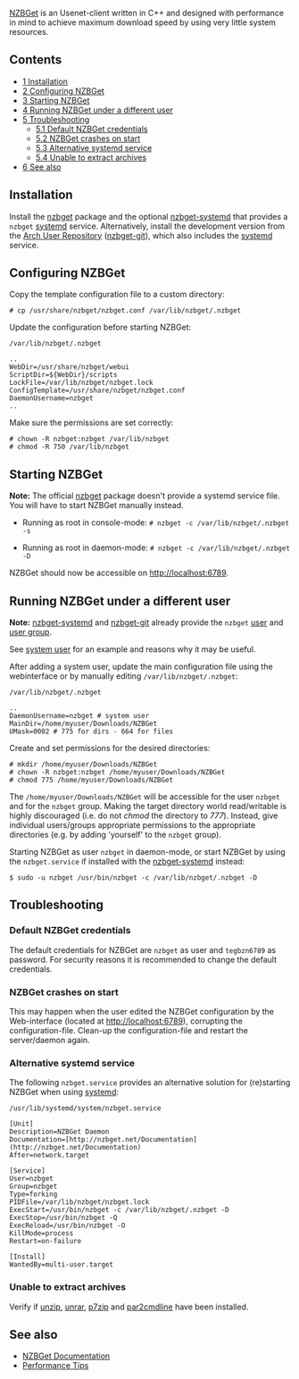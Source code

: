 [NZBGet](https://nzbget.net/) is an Usenet-client written in C++ and designed with performance in mind to achieve maximum download speed by using very little system resources.

## Contents

*   [1 Installation](#Installation)
*   [2 Configuring NZBGet](#Configuring_NZBGet)
*   [3 Starting NZBGet](#Starting_NZBGet)
*   [4 Running NZBGet under a different user](#Running_NZBGet_under_a_different_user)
*   [5 Troubleshooting](#Troubleshooting)
    *   [5.1 Default NZBGet credentials](#Default_NZBGet_credentials)
    *   [5.2 NZBGet crashes on start](#NZBGet_crashes_on_start)
    *   [5.3 Alternative systemd service](#Alternative_systemd_service)
    *   [5.4 Unable to extract archives](#Unable_to_extract_archives)
*   [6 See also](#See_also)

## Installation

Install the [nzbget](https://www.archlinux.org/packages/?name=nzbget) package and the optional [nzbget-systemd](https://aur.archlinux.org/packages/nzbget-systemd/) that provides a `nzbget` [systemd](/index.php/Systemd "Systemd") service. Alternatively, install the development version from the [Arch User Repository](/index.php/Arch_User_Repository "Arch User Repository") ([nzbget-git](https://aur.archlinux.org/packages/nzbget-git/)), which also includes the [systemd](/index.php/Systemd "Systemd") service.

## Configuring NZBGet

Copy the template configuration file to a custom directory:

```
# cp /usr/share/nzbget/nzbget.conf /var/lib/nzbget/.nzbget

```

Update the configuration before starting NZBGet:

 `/var/lib/nzbget/.nzbget` 
```
..
WebDir=/usr/share/nzbget/webui
ScriptDir=${WebDir}/scripts
LockFile=/var/lib/nzbget/nzbget.lock
ConfigTemplate=/usr/share/nzbget/nzbget.conf
DaemonUsername=nzbget
..
```

Make sure the permissions are set correctly:

```
# chown -R nzbget:nzbget /var/lib/nzbget
# chmod -R 750 /var/lib/nzbget

```

## Starting NZBGet

**Note:** The official [nzbget](https://www.archlinux.org/packages/?name=nzbget) package doesn't provide a systemd service file. You will have to start NZBGet manually instead.

*   Running as root in console-mode: `# nzbget -c /var/lib/nzbget/.nzbget -s` 

*   Running as root in daemon-mode: `# nzbget -c /var/lib/nzbget/.nzbget -D` 

NZBGet should now be accessible on [http://localhost:6789](http://localhost:6789).

## Running NZBGet under a different user

**Note:** [nzbget-systemd](https://aur.archlinux.org/packages/nzbget-systemd/) and [nzbget-git](https://aur.archlinux.org/packages/nzbget-git/) already provide the `nzbget` [user](/index.php/User "User") and [user group](/index.php/User_group "User group").

See [system user](/index.php/Users_and_groups#Example_adding_a_system_user "Users and groups") for an example and reasons why it may be useful.

After adding a system user, update the main configuration file using the webinterface or by manually editing `/var/lib/nzbget/.nzbget`:

 `/var/lib/nzbget/.nzbget` 
```
..
DaemonUsername=nzbget # system user
MainDir=/home/myuser/Downloads/NZBGet
UMask=0002 # 775 for dirs - 664 for files
```

Create and set permissions for the desired directories:

```
# mkdir /home/myuser/Downloads/NZBGet
# chown -R nzbget:nzbget /home/myuser/Downloads/NZBGet
# chmod 775 /home/myuser/Downloads/NZBGet

```

The `/home/myuser/Downloads/NZBGet` will be accessible for the user `nzbget` and for the `nzbget` group. Making the target directory world read/writable is highly discouraged (i.e. do not *chmod* the directory to *777*). Instead, give individual users/groups appropriate permissions to the appropriate directories (e.g. by adding 'yourself' to the `nzbget` group).

Starting NZBGet as user `nzbget` in daemon-mode, or start NZBGet by using the `nzbget.service` if installed with the [nzbget-systemd](https://aur.archlinux.org/packages/nzbget-systemd/) instead:

```
$ sudo -u nzbget /usr/bin/nzbget -c /var/lib/nzbget/.nzbget -D

```

## Troubleshooting

### Default NZBGet credentials

The default credentials for NZBGet are `nzbget` as user and `tegbzn6789` as password. For security reasons it is recommended to change the default credentials.

### NZBGet crashes on start

This may happen when the user edited the NZBGet configuration by the Web-interface (located at [http://localhost:6789](http://localhost:6789)), corrupting the configuration-file. Clean-up the configuration-file and restart the server/daemon again.

### Alternative systemd service

The following `nzbget.service` provides an alternative solution for (re)starting NZBGet when using [systemd](/index.php/Systemd "Systemd"):

 `/usr/lib/systemd/system/nzbget.service` 
```
[Unit]
Description=NZBGet Daemon
Documentation=[http://nzbget.net/Documentation](http://nzbget.net/Documentation)
After=network.target

[Service]
User=nzbget
Group=nzbget
Type=forking
PIDFile=/var/lib/nzbget/nzbget.lock
ExecStart=/usr/bin/nzbget -c /var/lib/nzbget/.nzbget -D
ExecStop=/usr/bin/nzbget -Q
ExecReload=/usr/bin/nzbget -O
KillMode=process
Restart=on-failure

[Install]
WantedBy=multi-user.target
```

### Unable to extract archives

Verify if [unzip](https://www.archlinux.org/packages/?name=unzip), [unrar](https://www.archlinux.org/packages/?name=unrar), [p7zip](https://www.archlinux.org/packages/?name=p7zip) and [par2cmdline](https://www.archlinux.org/packages/?name=par2cmdline) have been installed.

## See also

*   [NZBGet Documentation](http://nzbget.net/Documentation)
*   [Performance Tips](http://nzbget.net/Performance_tips)